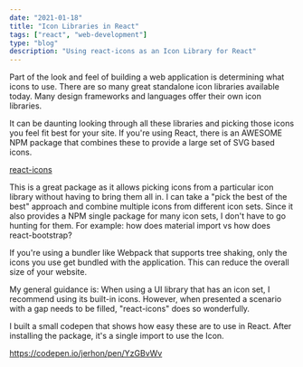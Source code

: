 ```yaml
---
date: "2021-01-18"
title: "Icon Libraries in React"
tags: ["react", "web-development"]
type: "blog"
description: "Using react-icons as an Icon Library for React"
---
```


Part of the look and feel of building a web application is determining what icons to use.
There are so many great standalone icon libraries available today.
Many design frameworks and languages offer their own icon libraries.

It can be daunting looking through all these libraries and picking those icons you feel fit best for your site.
If you're using React, there is an AWESOME NPM package that combines these to provide a large set of SVG based icons.

[react-icons](https://react-icons.github.io/react-icons)

This is a great package as it allows picking icons from a particular icon library without having to bring them all in.
I can take a "pick the best of the best" approach and combine multiple icons from different icon sets.
Since it also provides a NPM single package for many icon sets, I don't have to go hunting for them. For example: how does material import vs how does react-bootstrap? 

If you're using a bundler like Webpack that supports tree shaking, only the icons you use get bundled with the application.
This can reduce the overall size of your website.

My general guidance is: 
When using a UI library that has an icon set, I recommend using its built-in icons.
However, when presented a scenario with a gap needs to be filled, "react-icons" does so wonderfully.

I built a small codepen that shows how easy these are to use in React.
After installing the package, it's a single import to use the Icon.

https://codepen.io/jerhon/pen/YzGBvWv
